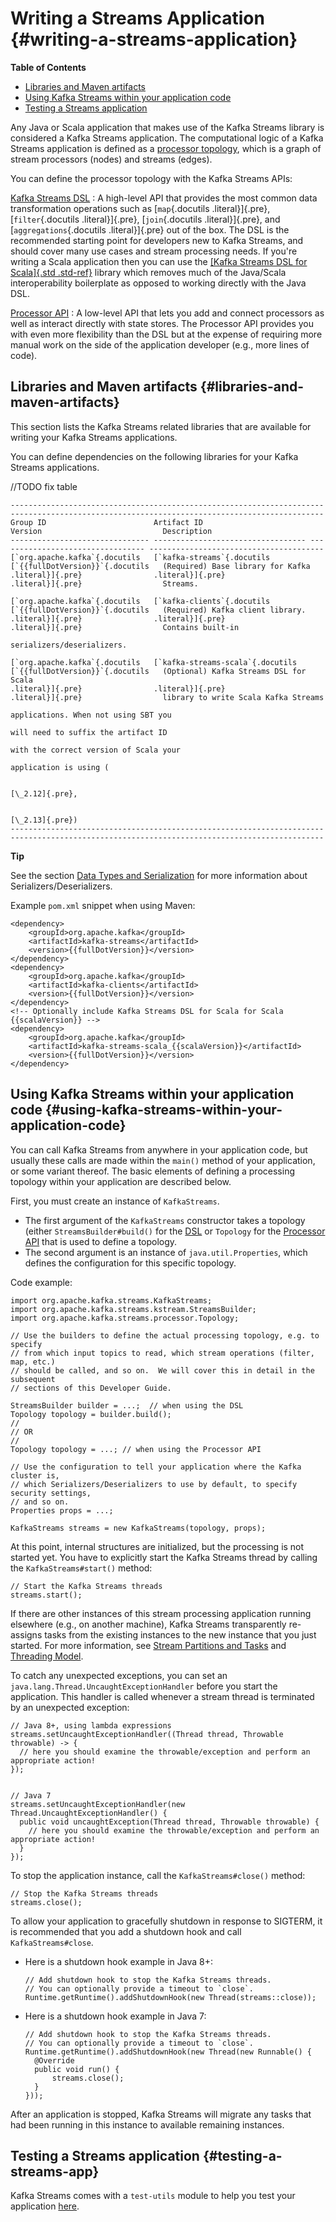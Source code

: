 # Writing a Streams Application {#writing-a-streams-application}

**Table of Contents**

-   [Libraries and Maven artifacts](#libraries-and-maven-artifacts)
-   [Using Kafka Streams within your application code](#using-kafka-streams-within-your-application-code)
-   [Testing a Streams application](#testing-a-streams-app)

Any Java or Scala application that makes use of the Kafka Streams
library is considered a Kafka Streams application. The computational
logic of a Kafka Streams application is defined as a 
[processor topology](../core-concepts#streams_topology), 
which is a graph of stream processors (nodes) and streams (edges).

You can define the processor topology with the Kafka Streams APIs:

[Kafka Streams DSL](dsl-api.html#streams-developer-guide-dsl)
:   A high-level API that provides the most common data transformation
    operations such as [`map`{.docutils .literal}]{.pre},
    [`filter`{.docutils .literal}]{.pre}, [`join`{.docutils
    .literal}]{.pre}, and [`aggregations`{.docutils .literal}]{.pre} out
    of the box. The DSL is the recommended starting point for developers
    new to Kafka Streams, and should cover many use cases and stream
    processing needs. If you\'re writing a Scala application then you
    can use the [[Kafka Streams DSL for Scala]{.std .std-ref}](dsl-api.html#scala-dsl) library which removes much of the
    Java/Scala interoperability boilerplate as opposed to working
    directly with the Java DSL.

[Processor API](processor-api.html#streams-developer-guide-processor-api)
:   A low-level API that lets you add and connect processors as well as
    interact directly with state stores. The Processor API provides you
    with even more flexibility than the DSL but at the expense of
    requiring more manual work on the side of the application developer
    (e.g., more lines of code).

## Libraries and Maven artifacts {#libraries-and-maven-artifacts}

This section lists the Kafka Streams related libraries that are
available for writing your Kafka Streams applications.

You can define dependencies on the following libraries for your Kafka
Streams applications.

//TODO fix table

```
--------------------------------------------------------------------------------------------------------------------------------------------
Group ID                        Artifact ID                        Version                           Description
------------------------------- ---------------------------------- --------------------------------- ---------------------------------------
[`org.apache.kafka`{.docutils   [`kafka-streams`{.docutils         [`{{fullDotVersion}}`{.docutils   (Required) Base library for Kafka
.literal}]{.pre}                .literal}]{.pre}                   .literal}]{.pre}                  Streams.

[`org.apache.kafka`{.docutils   [`kafka-clients`{.docutils         [`{{fullDotVersion}}`{.docutils   (Required) Kafka client library.
.literal}]{.pre}                .literal}]{.pre}                   .literal}]{.pre}                  Contains built-in
                                                                                                     serializers/deserializers.

[`org.apache.kafka`{.docutils   [`kafka-streams-scala`{.docutils   [`{{fullDotVersion}}`{.docutils   (Optional) Kafka Streams DSL for Scala
.literal}]{.pre}                .literal}]{.pre}                   .literal}]{.pre}                  library to write Scala Kafka Streams
                                                                                                     applications. When not using SBT you
                                                                                                     will need to suffix the artifact ID
                                                                                                     with the correct version of Scala your
                                                                                                     application is using (
                                                                                                     
                                                                                                     [\_2.12]{.pre},
                                                                                                     
                                                                                                     [\_2.13]{.pre})
--------------------------------------------------------------------------------------------------------------------------------------------
```

**Tip**

See the section [Data Types and Serialization](datatypes.html#streams-developer-guide-serdes) 
for more information about Serializers/Deserializers.

Example `pom.xml` snippet when using Maven:

``` line-numbers
<dependency>
    <groupId>org.apache.kafka</groupId>
    <artifactId>kafka-streams</artifactId>
    <version>{{fullDotVersion}}</version>
</dependency>
<dependency>
    <groupId>org.apache.kafka</groupId>
    <artifactId>kafka-clients</artifactId>
    <version>{{fullDotVersion}}</version>
</dependency>
<!-- Optionally include Kafka Streams DSL for Scala for Scala {{scalaVersion}} -->
<dependency>
    <groupId>org.apache.kafka</groupId>
    <artifactId>kafka-streams-scala_{{scalaVersion}}</artifactId>
    <version>{{fullDotVersion}}</version>
</dependency>
```

## Using Kafka Streams within your application code {#using-kafka-streams-within-your-application-code}

You can call Kafka Streams from anywhere in your application code, but
usually these calls are made within the `main()` method of your application, or some variant thereof.
The basic elements of defining a processing topology within your
application are described below.

First, you must create an instance of `KafkaStreams`.

-   The first argument of the `KafkaStreams`
    constructor takes a topology (either `StreamsBuilder#build()` for the
    [DSL](dsl-api.html#streams-developer-guide-dsl) or `Topology` for the
    [Processor API](processor-api.html#streams-developer-guide-processor-api) that is used to define a topology.
-   The second argument is an instance of
    `java.util.Properties`, which defines
    the configuration for this specific topology.

Code example:

``` line-numbers
import org.apache.kafka.streams.KafkaStreams;
import org.apache.kafka.streams.kstream.StreamsBuilder;
import org.apache.kafka.streams.processor.Topology;

// Use the builders to define the actual processing topology, e.g. to specify
// from which input topics to read, which stream operations (filter, map, etc.)
// should be called, and so on.  We will cover this in detail in the subsequent
// sections of this Developer Guide.

StreamsBuilder builder = ...;  // when using the DSL
Topology topology = builder.build();
//
// OR
//
Topology topology = ...; // when using the Processor API

// Use the configuration to tell your application where the Kafka cluster is,
// which Serializers/Deserializers to use by default, to specify security settings,
// and so on.
Properties props = ...;

KafkaStreams streams = new KafkaStreams(topology, props);
```

At this point, internal structures are initialized, but the processing
is not started yet. You have to explicitly start the Kafka Streams
thread by calling the `KafkaStreams#start()` method:

``` line-numbers
// Start the Kafka Streams threads
streams.start();
```

If there are other instances of this stream processing application
running elsewhere (e.g., on another machine), Kafka Streams
transparently re-assigns tasks from the existing instances to the new
instance that you just started. For more information, see 
[Stream Partitions and Tasks](../architecture.html#streams_architecture_tasks)
and [Threading Model](../architecture.html#streams_architecture_threads).

To catch any unexpected exceptions, you can set an
`java.lang.Thread.UncaughtExceptionHandler`
before you start the application. This handler is called whenever a
stream thread is terminated by an unexpected exception:

``` line-numbers
// Java 8+, using lambda expressions
streams.setUncaughtExceptionHandler((Thread thread, Throwable throwable) -> {
  // here you should examine the throwable/exception and perform an appropriate action!
});


// Java 7
streams.setUncaughtExceptionHandler(new Thread.UncaughtExceptionHandler() {
  public void uncaughtException(Thread thread, Throwable throwable) {
    // here you should examine the throwable/exception and perform an appropriate action!
  }
});
```

To stop the application instance, call the `KafkaStreams#close()` method:

``` line-numbers
// Stop the Kafka Streams threads
streams.close();
```

To allow your application to gracefully shutdown in response to SIGTERM,
it is recommended that you add a shutdown hook and call
`KafkaStreams#close`.

-   Here is a shutdown hook example in Java 8+:

    ``` line-numbers
    // Add shutdown hook to stop the Kafka Streams threads.
    // You can optionally provide a timeout to `close`.
    Runtime.getRuntime().addShutdownHook(new Thread(streams::close));
    ```

-   Here is a shutdown hook example in Java 7:

    ``` line-numbers
    // Add shutdown hook to stop the Kafka Streams threads.
    // You can optionally provide a timeout to `close`.
    Runtime.getRuntime().addShutdownHook(new Thread(new Runnable() {
      @Override
      public void run() {
          streams.close();
      }
    }));
    ```

After an application is stopped, Kafka Streams will migrate any tasks
that had been running in this instance to available remaining instances.

## Testing a Streams application {#testing-a-streams-app}

Kafka Streams comes with a `test-utils` module to help you test your
application [here](testing.html).
